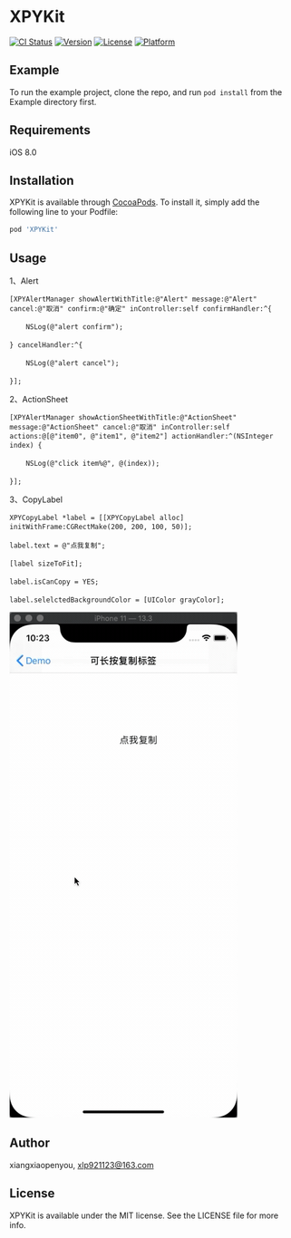 # XPYKit

[![CI Status](https://img.shields.io/travis/xiangxiaopenyou/XPYKit.svg?style=flat)](https://travis-ci.org/xiangxiaopenyou/XPYKit)
[![Version](https://img.shields.io/cocoapods/v/XPYKit.svg?style=flat)](https://cocoapods.org/pods/XPYKit)
[![License](https://img.shields.io/cocoapods/l/XPYKit.svg?style=flat)](https://cocoapods.org/pods/XPYKit)
[![Platform](https://img.shields.io/cocoapods/p/XPYKit.svg?style=flat)](https://cocoapods.org/pods/XPYKit)

## Example

To run the example project, clone the repo, and run `pod install` from the Example directory first.

## Requirements
iOS 8.0

## Installation

XPYKit is available through [CocoaPods](https://cocoapods.org). To install
it, simply add the following line to your Podfile:

```ruby
pod 'XPYKit'
```

## Usage

1、Alert

    [XPYAlertManager showAlertWithTitle:@"Alert" message:@"Alert" cancel:@"取消" confirm:@"确定" inController:self confirmHandler:^{

        NSLog(@"alert confirm");
    
    } cancelHandler:^{

        NSLog(@"alert cancel");
    
    }];

2、ActionSheet

    [XPYAlertManager showActionSheetWithTitle:@"ActionSheet" message:@"ActionSheet" cancel:@"取消" inController:self actions:@[@"item0", @"item1", @"item2"] actionHandler:^(NSInteger index) {

        NSLog(@"click item%@", @(index));
    
    }];

3、CopyLabel

    XPYCopyLabel *label = [[XPYCopyLabel alloc] initWithFrame:CGRectMake(200, 200, 100, 50)];
    
    label.text = @"点我复制";
    
    [label sizeToFit];
    
    label.isCanCopy = YES;
    
    label.selelctedBackgroundColor = [UIColor grayColor];
    
![copylabel](Example/ExampleImages/copy_label.gif)

## Author

xiangxiaopenyou, xlp921123@163.com

## License

XPYKit is available under the MIT license. See the LICENSE file for more info.
